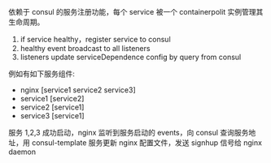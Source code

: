 依赖于 consul 的服务注册功能，每个 service 被一个 containerpolit 实例管理其生命周期。

1. if service healthy，register service to consul
2. healthy event broadcast to all listeners
3. listeners update serviceDependence config by query from consul

例如有如下服务组件:

- nginx    [service1 service2 service3]
- service1    [service2]
- service2    [service1]
- service3    [service1]

服务 1,2,3 成功启动，nginx 监听到服务启动的 events，向 consul 查询服务地址，用 consul-template 服务更新 nginx 配置文件，发送 signhup 信号给 nginx daemon
